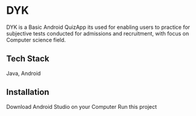 # DYK

DYK is a Basic Android QuizApp its used for enabling users to practice for subjective tests conducted for admissions and recruitment, with focus on Computer science field.
 
 
## Tech Stack

Java, Android 

## Installation
Download Android Studio on your Computer 
Run this project
